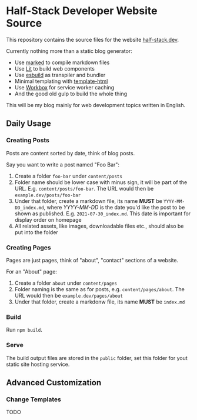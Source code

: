 # Half-Stack Developer Website Source

This repository contains the source files for the website [half-stack.dev](https://half-stack.dev/).

Currently nothing more than a static blog generator:

- Use [marked](https://marked.js.org/) to compile markdown files
- Use [Lit](https://lit.dev/) to build web components
- Use [esbuild](https://esbuild.github.io/) as transpiler and bundler
- Minimal templating with [template-html](https://github.com/grit96/template-html)
- Use [Workbox](https://developers.google.com/web/tools/workbox) for service worker caching
- And the good old gulp to build the whole thing

This will be my blog mainly for web development topics written in English.

## Daily Usage

### Creating Posts

Posts are content sorted by date, think of blog posts.

Say you want to write a post named "Foo Bar":

1. Create a folder `foo-bar` under `content/posts`
2. Folder name should be lower case with minus sign, it will be part of the URL. E.g. `content/posts/foo-bar`. The URL would then be `example.dev/posts/foo-bar`
3. Under that folder, create a markdown file, its name **MUST** be `YYYY-MM-DD_index.md`, where *YYYY-MM-DD* is the date you'd like the post to be shown as published. E.g. `2021-07-30_index.md`. This date is important for display order on homepage
4. All related assets, like images, downloadable files etc., should also be put into the folder

### Creating Pages

Pages are just pages, think of "about", "contact" sections of a website.

For an "About" page:

1. Create a folder `about` under `content/pages`
2. Folder naming is the same as for posts, e.g. `content/pages/about`. The URL would then be `example.dev/pages/about`
3. Under that folder, create a markdonw file, its name **MUST** be `index.md`

### Build

Run `npm build`.

### Serve

The build output files are stored in the `public` folder, set this folder for yout static site hosting service.

## Advanced Customization

### Change Templates

TODO
